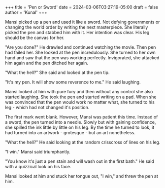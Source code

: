 +++
title = 'Pen or Sword'
date = 2024-03-06T03:27:19-05:00
draft = false
author = 'Kunal'
+++

Mansi picked up a pen and used it like a sword. Not defying governments or changing the world order by writing the next masterpiece. She literally picked the pen and stabbed him with it. Her intention was clear. His leg should be the canvas for her.

"Are you done?" He drawled and continued watching the movie. Then pen had failed her. She looked at the pen incredulously. She turned to her own hand and saw that the pen was working perfectly. Invigorated, she attacked him again and the pen ditched her again.

"What the hell?" She said and looked at the pen tip.

"It's my pen. It will show some reverence to me." He said laughing.

Mansi looked at him with pure fury and then without any control she also started laughing. She took the pen and started writing on a pad. When she was convinced that the pen would work no matter what, she turned to his leg - which had not changed it's position.

The first mark went blank. However, Mansi was patient this time. Instead of a sword, the pen turned into a needle. Slowly but with gaining confidence, she spilled the ink little by little on his leg. By the time he turned to look, it had turned into an artwork - grotesque - but an art nonetheless.

"What the hell?" He said looking at the random crisscross of lines on his leg.

"I win." Mansi said triumphantly.

"You know it's just a pen stain and will wash out in the first bath." He said with a quizzical look on his face.

Mansi looked at him and stuck her tongue out, "I win," and threw the pen at him.